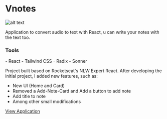 <h1>Vnotes</h1>

![alt text](https://github.com/tomascoias/vnotes/assets/159427101/6c578bd7-bfe4-4db1-bece-5b837e134f5d)

Application to convert audio to text with React, u can write your notes with the text too.

<h3>Tools</h3>
- React
- Tailwind CSS
- Radix
- Sonner

Project built based on Rocketseat's NLW Expert React. After developing the initial project, I added new features, such as:
- New UI (Home and Card)
- Removed a Add-Note-Card and Add a button to add note
- Add title to note
- Among other small modifications

[View Application](https://vnotes-omega.vercel.app/)
